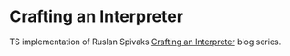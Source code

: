 # Crafting an Interpreter

TS implementation of Ruslan Spivaks [Crafting an Interpreter](https://ruslanspivak.com/lsbasi-part1/) blog series.
